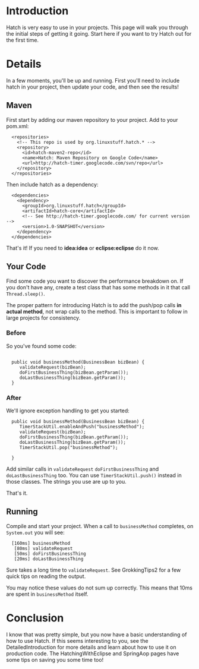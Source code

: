 # Introduction #

Hatch is very easy to use in your projects.  This page will walk you through the initial steps of getting it going.  Start here if you want to try Hatch out for the first time.

# Details #

In a few moments, you'll be up and running.  First you'll need to include hatch in your project, then update your code, and then see the results!

## Maven ##

First start by adding our maven repository to your project.  Add to your pom.xml:

```
  <repositories>
    <!-- This repo is used by org.linuxstuff.hatch.* -->
    <repository>
      <id>hatch-maven2-repo</id>
      <name>Hatch: Maven Repository on Google Code</name>
      <url>http://hatch-timer.googlecode.com/svn/repo</url>
    </repository>
  </repositories>
```

Then include hatch as a dependency:

```
  <dependencies>
    <dependency>
      <groupId>org.linuxstuff.hatch</groupId>
      <artifactId>hatch-core</artifactId>
      <!-- See http://hatch-timer.googlecode.com/ for current version -->
      <version>1.0-SNAPSHOT</version>
    </dependency>
  </dependencies>
```

That's it!  If you need to **idea:idea** or **eclipse:eclipse** do it now.

## Your Code ##

Find some code you want to discover the performance breakdown on.  If you don't have any, create a test class that has some methods in it that call `Thread.sleep()`.

The proper pattern for introducing Hatch is to add the push/pop calls **in actual method**, not wrap calls to the method.  This is important to follow in large projects for consistency.

### Before ###

So you've found some code:

```

  public void businessMethod(BusinessBean bizBean) {
     validateRequest(bizBean);
     doFirstBusinessThing(bizBean.getParam());
     doLastBusinessThing(bizBean.getParam());
  }
```

### After ###

We'll ignore exception handling to get you started:

```
  public void businessMethod(BusinessBean bizBean) {
     TimerStackUtil.enableAndPush("businessMethod");
     validateRequest(bizBean);
     doFirstBusinessThing(bizBean.getParam());
     doLastBusinessThing(bizBean.getParam());
     TimerStackUtil.pop("businessMethod");

  }
```

Add similar calls in `validateRequest` `doFirstBusinessThing` and `doLastBusinessThing` too.  You can use `TimerStackUtil.push()` instead in those classes.  The strings you use are up to you.

That's it.

## Running ##

Compile and start your project.  When a call to `businessMethod` completes, on `System.out` you will see:

```
  [160ms] businessMethod
   [80ms] validateRequest
   [50ms] doFirstBusinessThing
   [20ms] doLastBusinessThing
```

Sure takes a long time to `validateRequest`.  See GrokkingTips2 for a few quick tips on reading the output.

You may notice these values do not sum up correctly. This means that 10ms are spent in `businessMethod` itself.

# Conclusion #

I know that was pretty simple, but you now have a basic understanding of how to use Hatch.  If this seems interesting to you, see the DetailedIntroduction for more details and learn about how to use it on production code.  The HatchingWithEclipse and SpringAop pages have some tips on saving you some time too!